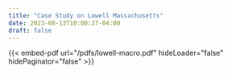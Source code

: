 ```yaml
---
title: "Case Study on Lowell Massachusetts"
date: 2023-08-13T10:00:27-04:00
draft: false
---
```

{{< embed-pdf url="/pdfs/lowell-macro.pdf" hideLoader="false" hidePaginator="false" >}}







